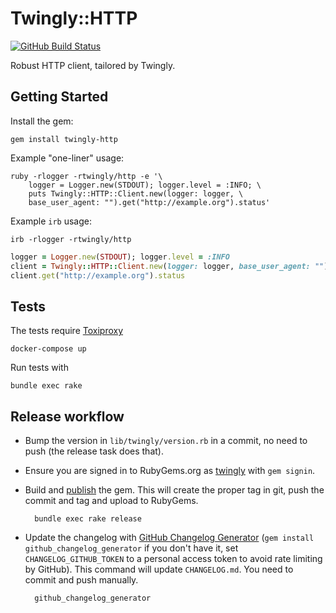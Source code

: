 # Twingly::HTTP

[![GitHub Build Status](https://github.com/twingly/twingly-http/workflows/CI/badge.svg?branch=master)](https://github.com/twingly/twingly-http/actions)

Robust HTTP client, tailored by Twingly.

## Getting Started

Install the gem:

    gem install twingly-http

Example "one-liner" usage:

```
ruby -rlogger -rtwingly/http -e '\
    logger = Logger.new(STDOUT); logger.level = :INFO; \
    puts Twingly::HTTP::Client.new(logger: logger, \
    base_user_agent: "").get("http://example.org").status'
```

Example `irb` usage:

```
irb -rlogger -rtwingly/http
```
```ruby
logger = Logger.new(STDOUT); logger.level = :INFO
client = Twingly::HTTP::Client.new(logger: logger, base_user_agent: "")
client.get("http://example.org").status
```

## Tests

The tests require [Toxiproxy](https://github.com/Shopify/toxiproxy)

    docker-compose up

Run tests with

    bundle exec rake

## Release workflow

* Bump the version in `lib/twingly/version.rb` in a commit, no need to push (the release task does that).

* Ensure you are signed in to RubyGems.org as [twingly][twingly-rubygems] with `gem signin`.

* Build and [publish](http://guides.rubygems.org/publishing/) the gem. This will create the proper tag in git, push the commit and tag and upload to RubyGems.

        bundle exec rake release

* Update the changelog with [GitHub Changelog Generator](https://github.com/skywinder/github-changelog-generator/) (`gem install github_changelog_generator` if you don't have it, set `CHANGELOG_GITHUB_TOKEN` to a personal access token to avoid rate limiting by GitHub). This command will update `CHANGELOG.md`. You need to commit and push manually.

        github_changelog_generator

[twingly-rubygems]: https://rubygems.org/profiles/twingly
